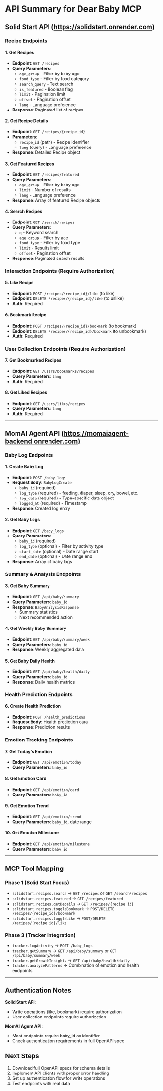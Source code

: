 # API Summary for Dear Baby MCP

## Solid Start API (https://solidstart.onrender.com)

### Recipe Endpoints

#### 1. Get Recipes
- **Endpoint**: `GET /recipes`
- **Query Parameters**:
  - `age_group` - Filter by baby age
  - `food_type` - Filter by food category
  - `search_query` - Text search
  - `is_featured` - Boolean flag
  - `limit` - Pagination limit
  - `offset` - Pagination offset
  - `lang` - Language preference
- **Response**: Paginated list of recipes

#### 2. Get Recipe Details
- **Endpoint**: `GET /recipes/{recipe_id}`
- **Parameters**:
  - `recipe_id` (path) - Recipe identifier
  - `lang` (query) - Language preference
- **Response**: Detailed Recipe object

#### 3. Get Featured Recipes
- **Endpoint**: `GET /recipes/featured`
- **Query Parameters**:
  - `age_group` - Filter by baby age
  - `limit` - Number of results
  - `lang` - Language preference
- **Response**: Array of featured Recipe objects

#### 4. Search Recipes
- **Endpoint**: `GET /search/recipes`
- **Query Parameters**:
  - `q` - Keyword search
  - `age_group` - Filter by age
  - `food_type` - Filter by food type
  - `limit` - Results limit
  - `offset` - Pagination offset
- **Response**: Paginated search results

### Interaction Endpoints (Require Authorization)

#### 5. Like Recipe
- **Endpoint**: `POST /recipes/{recipe_id}/like` (to like)
- **Endpoint**: `DELETE /recipes/{recipe_id}/like` (to unlike)
- **Auth**: Required

#### 6. Bookmark Recipe
- **Endpoint**: `POST /recipes/{recipe_id}/bookmark` (to bookmark)
- **Endpoint**: `DELETE /recipes/{recipe_id}/bookmark` (to unbookmark)
- **Auth**: Required

### User Collection Endpoints (Require Authorization)

#### 7. Get Bookmarked Recipes
- **Endpoint**: `GET /users/bookmarks/recipes`
- **Query Parameters**: `lang`
- **Auth**: Required

#### 8. Get Liked Recipes
- **Endpoint**: `GET /users/likes/recipes`
- **Query Parameters**: `lang`
- **Auth**: Required

---

## MomAI Agent API (https://momaiagent-backend.onrender.com)

### Baby Log Endpoints

#### 1. Create Baby Log
- **Endpoint**: `POST /baby_logs`
- **Request Body**: `BabyLogCreate`
  - `baby_id` (required)
  - `log_type` (required) - feeding, diaper, sleep, cry, bowel, etc.
  - `log_data` (required) - Type-specific data object
  - `logged_at` (required) - Timestamp
- **Response**: Created log entry

#### 2. Get Baby Logs
- **Endpoint**: `GET /baby_logs`
- **Query Parameters**:
  - `baby_id` (required)
  - `log_type` (optional) - Filter by activity type
  - `start_date` (optional) - Date range start
  - `end_date` (optional) - Date range end
- **Response**: Array of baby logs

### Summary & Analysis Endpoints

#### 3. Get Baby Summary
- **Endpoint**: `GET /api/baby/summary`
- **Query Parameters**: `baby_id`
- **Response**: `BabyAnalysisResponse`
  - Summary statistics
  - Next recommended action

#### 4. Get Weekly Baby Summary
- **Endpoint**: `GET /api/baby/summary/week`
- **Query Parameters**: `baby_id`
- **Response**: Weekly aggregated data

#### 5. Get Baby Daily Health
- **Endpoint**: `GET /api/baby/health/daily`
- **Query Parameters**: `baby_id`
- **Response**: Daily health metrics

### Health Prediction Endpoints

#### 6. Create Health Prediction
- **Endpoint**: `POST /health_predictions`
- **Request Body**: Health prediction data
- **Response**: Prediction results

### Emotion Tracking Endpoints

#### 7. Get Today's Emotion
- **Endpoint**: `GET /api/emotion/today`
- **Query Parameters**: `baby_id`

#### 8. Get Emotion Card
- **Endpoint**: `GET /api/emotion/card`
- **Query Parameters**: `baby_id`

#### 9. Get Emotion Trend
- **Endpoint**: `GET /api/emotion/trend`
- **Query Parameters**: `baby_id`, date range

#### 10. Get Emotion Milestone
- **Endpoint**: `GET /api/emotion/milestone`
- **Query Parameters**: `baby_id`

---

## MCP Tool Mapping

### Phase 1 (Solid Start Focus)
- `solidstart.recipes.search` → `GET /recipes` or `GET /search/recipes`
- `solidstart.recipes.featured` → `GET /recipes/featured`
- `solidstart.recipes.getDetails` → `GET /recipes/{recipe_id}`
- `solidstart.recipes.toggleBookmark` → `POST/DELETE /recipes/{recipe_id}/bookmark`
- `solidstart.recipes.toggleLike` → `POST/DELETE /recipes/{recipe_id}/like`

### Phase 3 (Tracker Integration)
- `tracker.logActivity` → `POST /baby_logs`
- `tracker.getSummary` → `GET /api/baby/summary` or `GET /api/baby/summary/week`
- `tracker.getGrowthInsights` → `GET /api/baby/health/daily`
- `tracker.analyzePatterns` → Combination of emotion and health endpoints

---

## Authentication Notes

**Solid Start API**:
- Write operations (like, bookmark) require authorization
- User collection endpoints require authorization

**MomAI Agent API**:
- Most endpoints require baby_id as identifier
- Check authentication requirements in full OpenAPI spec

## Next Steps

1. Download full OpenAPI specs for schema details
2. Implement API clients with proper error handling
3. Set up authentication flow for write operations
4. Test endpoints with real data
